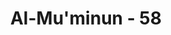 ---
title: "Al-Mu'minun - 58"
no: 58
arabic_no: ٥٨
ayah: وَالَّذِيْنَ هُمْ بِاٰيٰتِ رَبِّهِمْ يُؤْمِنُوْنَ ۙ
translation: "dan mereka yang beriman dengan tanda-tanda (kekuasaan) Tuhannya,"
tafsir: "Sifat yang kedua ialah percaya sepenuhnya kepada bukti-bukti Keesaan dan kekuasaan Allah yang terbentang luas dalam alam semesta sebagaimana difirmankan oleh Allah:\n\nSesungguhnya dalam penciptaan langit dan bumi, dan pergantian malam dan siang terdapat tanda-tanda (kebesaran Allah) bagi orang yang berakal, (yaitu) orang-orang yang mengingat Allah sambil berdiri, duduk atau dalam keadaan berbaring, dan mereka memikirkan penciptaan langit dan bumi (seraya berkata), \"Ya Tuhan kami, tidaklah Engkau menciptakan semua ini sia-sia; Mahasuci Engkau, lindungilah kami dari azab neraka. (Ali 'Imran/3: 190-191)\n\nMereka percaya pula sepenuhnya kepada semua ayat yang diturunkan kepada Rasul-Nya. Apa yang tersebut dalam ayat-ayat itu adalah kebenaran mutlak yang tak dapat ditawar-tawar lagi."
---